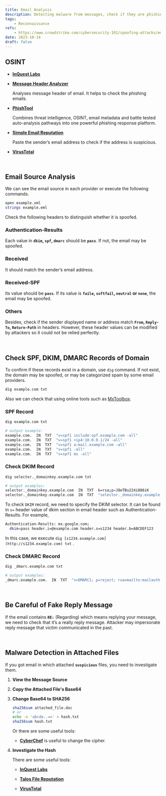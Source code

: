 ```yaml
---
title: Email Analysis
description: Detecting malware from messages, check if they are phishing.
tags:
    - Reconnaissance
refs:
    - https://www.crowdstrike.com/cybersecurity-101/spoofing-attacks/email-spoofing/
date: 2023-10-14
draft: false
---
```


## OSINT

- **[InQuest Labs](https://labs.inquest.net/)**

- **[Message Header Analyzer](https://mha.azurewebsites.net/)**

    Analyses message header of email. It helps to check the phishing emails.

- **[PhishTool](https://www.phishtool.com/)**

    Combines threat intelligence, OSINT, email metadata and battle tested auto-analysis pathways into one powerful phishing response platform.

- **[Simple Email Reputation](https://emailrep.io/)**

    Paste the sender’s email address to check if the address is suspicious.

- **[VirusTotal](https://www.virustotal.com/gui/)**

<br />

## Email Source Analysis

We can see the email source in each provider or execute the following commands.

```sh
open example.xml
strings example.eml
```

Check the following headers to distinguish whether it is spoofed.

### Authentication-Results

Each value in **`dkim`, `spf`, `dmarc`** should be **`pass`**. If not, the email may be spoofed.

### Received  
    
It should match the sender’s email address.

### Received-SPF

Its value should be **`pass`**. If its value is **`faile`, `softfail`, `neutral` or `none`**, the email may be spoofed.

### Others

Besides, check if the sender displayed name or address match **`From`, `Reply-To`, `Return-Path`** in headers. However, these header values can be modified by attackers so it could not be relied perfectly.  

<br />

## Check SPF, DKIM, DMARC Records of Domain

To confirm if these records exist in a domain, use `dig` command. If not exist, the domain may be spoofed, or may be categorized spam by some email providers.  

```bash
dig example.com txt
```

Also we can check that using online tools such as [MxToolbox](https://mxtoolbox.com/).

### SPF Record

```bash
dig example.com txt

# output example:
example.com.  IN  TXT  "v=spf1 include:spf.example.com -all"
example.com.  IN  TXT  "v=spf1 +ip4:10.0.0.1/24 -all"
example.com.  IN  TXT  "v=spf1 a:mail.example.com -all"
example.com.  IN  TXT  "v=spf1 -all"
example.com.  IN  TXT  "v=spf1 mx -all"
```

### Check DKIM Record

```bash
dig selector._domainkey.example.com txt

# output examples:
selector._domainkey.example.com  IN  TXT  k=rsa;p=J8eTBu224i086iK
selector._domainkey.example.com  IN  TXT  "selector._domainkey.example.com. 0  IN  TXT  "v=DKIM1; p=ABC...123;""
```

To check `DKIM` record, we need to specify the DKIM selector. It can be found in `s=` header value of dkim section in email header such as Authentication-Results.  For example,

```bash
Authentication-Results: mx.google.com;
  dkim=pass header.i=@example.com header.s=s1234 header.b=ABCDEF123
```

In this case, we execute `dig [s1234.example.com](http://s1234.example.com) txt` .

### Check DMARC Record

```bash
dig _dmarc.example.com txt

# output examples:
_dmarc.example.com.  IN  TXT  "v=DMARC1; p=reject; rua=mailto:mailauth-reports@example.com"
```

<br />

## Be Careful of Fake Reply Message

If the email contains **`RE:`** (Regarding) which means replying your message, we need to check that it’s a really reply message. Attacker may impersonate reply message that victim communicated in the past.

<br />

## Malware Detection in Attached Files

If you got email in which attached **`suspicious`** files, you need to investigate them.

1. **View the Message Source**

2. **Copy the Attached File's Base64**

3. **Change Base64 to SHA256**

    ```sh
    sha256sum attached_file.doc
    # or
    echo -n 'abcde..==' > hash.txt
    sha256sum hash.txt
    ```

    Or there are some useful tools:

    - **[CyberChef](https://gchq.github.io/CyberChef/)** is useful to change the cipher.

4. **Investigate the Hash**

    There are some useful tools:

    - **[InQuest Labs](https://labs.inquest.net/)**

    - **[Talos File Reputation](https://www.talosintelligence.com/talos_file_reputation)**

    - **[VirusTotal](https://www.virustotal.com/gui/home/upload)**

